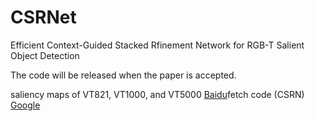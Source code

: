 # CSRNet


Efficient Context-Guided Stacked Rfinement Network for RGB-T Salient Object Detection


The code will be released when the paper is accepted.


saliency maps of VT821, VT1000, and VT5000  [Baidu](https://pan.baidu.com/s/1LoW3mi77fu3peW4bjdtKuA)fetch code (CSRN)  [Google](https://pan.baidu.com/s/1LoW3mi77fu3peW4bjdtKuA)
